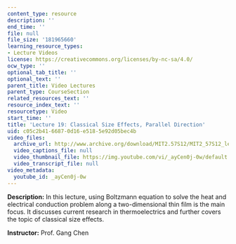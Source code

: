 ```yaml
---
content_type: resource
description: ''
end_time: ''
file: null
file_size: '181965660'
learning_resource_types:
- Lecture Videos
license: https://creativecommons.org/licenses/by-nc-sa/4.0/
ocw_type: ''
optional_tab_title: ''
optional_text: ''
parent_title: Video Lectures
parent_type: CourseSection
related_resources_text: ''
resource_index_text: ''
resourcetype: Video
start_time: ''
title: 'Lecture 19: Classical Size Effects, Parallel Direction'
uid: c05c2b41-6687-0d16-e518-5e92d05bec4b
video_files:
  archive_url: http://www.archive.org/download/MIT2.57S12/MIT2_57S12_lec19_300k.mp4
  video_captions_file: null
  video_thumbnail_file: https://img.youtube.com/vi/_ayCen0j-0w/default.jpg
  video_transcript_file: null
video_metadata:
  youtube_id: _ayCen0j-0w
---
```


**Description:** In this lecture, using Boltzmann equation to solve the heat and electrical conduction problem along a two-dimensional thin film is the main focus. It discusses current research in thermoelectrics and further covers the topic of classical size effects.

**Instructor:** Prof. Gang Chen


